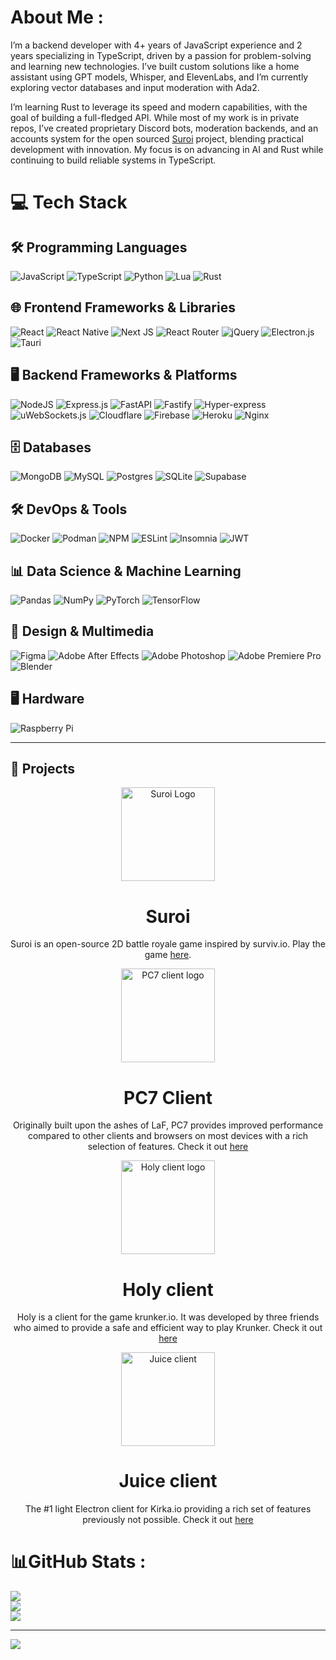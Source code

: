 # About Me :
I’m a backend developer with 4+ years of JavaScript experience and 2 years specializing in TypeScript, driven by a passion for problem-solving and learning new technologies. I’ve built custom solutions like a home assistant using GPT models, Whisper, and ElevenLabs, and I’m currently exploring vector databases and input moderation with Ada2.

I’m learning Rust to leverage its speed and modern capabilities, with the goal of building a full-fledged API. While most of my work is in private repos, I’ve created proprietary Discord bots, moderation backends, and an accounts system for the open sourced [Suroi](https://suroi.io) project, blending practical development with innovation. My focus is on advancing in AI and Rust while continuing to build reliable systems in TypeScript.

# 💻 Tech Stack

## 🛠️ Programming Languages
![JavaScript](https://img.shields.io/badge/javascript-%23323330.svg?style=for-the-badge&logo=javascript&logoColor=%23F7DF1E) 
![TypeScript](https://img.shields.io/badge/typescript-%23007ACC.svg?style=for-the-badge&logo=typescript&logoColor=white)
![Python](https://img.shields.io/badge/python-3670A0?style=for-the-badge&logo=python&logoColor=ffdd54)
![Lua](https://img.shields.io/badge/lua-%232C2D72.svg?style=for-the-badge&logo=lua&logoColor=white)
![Rust](https://img.shields.io/badge/rust-%23000000.svg?style=for-the-badge&logo=rust&logoColor=white)

## 🌐 Frontend Frameworks & Libraries
![React](https://img.shields.io/badge/react-%2320232a.svg?style=for-the-badge&logo=react&logoColor=%2361DAFB) 
![React Native](https://img.shields.io/badge/react_native-%2320232a.svg?style=for-the-badge&logo=react&logoColor=%2361DAFB) 
![Next JS](https://img.shields.io/badge/Next-black?style=for-the-badge&logo=next.js&logoColor=white) 
![React Router](https://img.shields.io/badge/React_Router-CA4245?style=for-the-badge&logo=react-router&logoColor=white) 
![jQuery](https://img.shields.io/badge/jquery-%230769AD.svg?style=for-the-badge&logo=jquery&logoColor=white) 
![Electron.js](https://img.shields.io/badge/Electron-191970?style=for-the-badge&logo=Electron&logoColor=white)
![Tauri](https://img.shields.io/badge/tauri-%23252c34.svg?style=for-the-badge&logo=tauri&logoColor=%23FFC131)


## 🖥️ Backend Frameworks & Platforms
![NodeJS](https://img.shields.io/badge/node.js-6DA55F?style=for-the-badge&logo=node.js&logoColor=white) 
![Express.js](https://img.shields.io/badge/express.js-%23404d59.svg?style=for-the-badge&logo=express&logoColor=%2361DAFB) 
![FastAPI](https://img.shields.io/badge/FastAPI-005571?style=for-the-badge&logo=fastapi) 
![Fastify](https://img.shields.io/badge/fastify-%23000000.svg?style=for-the-badge&logo=fastify&logoColor=white) 
![Hyper-express](https://img.shields.io/badge/hyper--express-%23323330.svg?style=for-the-badge&logo=nodedotjs&logoColor=%2361DAFB) 
![uWebSockets.js](https://img.shields.io/badge/uWebSockets.js-%23007ACC.svg?style=for-the-badge&logo=nodedotjs&logoColor=%23FFFFFF) 
![Cloudflare](https://img.shields.io/badge/Cloudflare-F38020?style=for-the-badge&logo=Cloudflare&logoColor=white) 
![Firebase](https://img.shields.io/badge/firebase-%23039BE5.svg?style=for-the-badge&logo=firebase) 
![Heroku](https://img.shields.io/badge/heroku-%23430098.svg?style=for-the-badge&logo=heroku&logoColor=white) 
![Nginx](https://img.shields.io/badge/nginx-%23009639.svg?style=for-the-badge&logo=nginx&logoColor=white)

## 🗄️ Databases
![MongoDB](https://img.shields.io/badge/MongoDB-%234ea94b.svg?style=for-the-badge&logo=mongodb&logoColor=white) 
![MySQL](https://img.shields.io/badge/mysql-%2300f.svg?style=for-the-badge&logo=mysql&logoColor=white) 
![Postgres](https://img.shields.io/badge/postgres-%23316192.svg?style=for-the-badge&logo=postgresql&logoColor=white) 
![SQLite](https://img.shields.io/badge/sqlite-%2307405e.svg?style=for-the-badge&logo=sqlite&logoColor=white) 
![Supabase](https://img.shields.io/badge/Supabase-3ECF8E?style=for-the-badge&logo=supabase&logoColor=white)

## 🛠️ DevOps & Tools
![Docker](https://img.shields.io/badge/docker-%230db7ed.svg?style=for-the-badge&logo=docker&logoColor=white)
![Podman](https://img.shields.io/badge/podman-000000.svg?style=for-the-badge&logo=podman&logoColor=white)
![NPM](https://img.shields.io/badge/NPM-%23000000.svg?style=for-the-badge&logo=npm&logoColor=white) 
![ESLint](https://img.shields.io/badge/ESLint-4B3263?style=for-the-badge&logo=eslint&logoColor=white) 
![Insomnia](https://img.shields.io/badge/Insomnia-black?style=for-the-badge&logo=insomnia&logoColor=5849BE) 
![JWT](https://img.shields.io/badge/JWT-black?style=for-the-badge&logo=JSON%20web%20tokens)

## 📊 Data Science & Machine Learning
![Pandas](https://img.shields.io/badge/pandas-%23150458.svg?style=for-the-badge&logo=pandas&logoColor=white) 
![NumPy](https://img.shields.io/badge/numpy-%23013243.svg?style=for-the-badge&logo=numpy&logoColor=white) 
![PyTorch](https://img.shields.io/badge/PyTorch-%23EE4C2C.svg?style=for-the-badge&logo=PyTorch&logoColor=white) 
![TensorFlow](https://img.shields.io/badge/TensorFlow-%23FF6F00.svg?style=for-the-badge&logo=TensorFlow&logoColor=white)

## 🎨 Design & Multimedia
![Figma](https://img.shields.io/badge/figma-%23F24E1E.svg?style=for-the-badge&logo=figma&logoColor=white) 
![Adobe After Effects](https://img.shields.io/badge/Adobe%20After%20Effects-9999FF.svg?style=for-the-badge&logo=Adobe%20After%20Effects&logoColor=white) 
![Adobe Photoshop](https://img.shields.io/badge/adobephotoshop-%2331A8FF.svg?style=for-the-badge&logo=adobephotoshop&logoColor=white) 
![Adobe Premiere Pro](https://img.shields.io/badge/Adobe%20Premiere%20Pro-9999FF.svg?style=for-the-badge&logo=Adobe%20Premiere%20Pro&logoColor=white) 
![Blender](https://img.shields.io/badge/blender-%23F5792A.svg?style=for-the-badge&logo=blender&logoColor=white)

## 🖥️ Hardware
![Raspberry Pi](https://img.shields.io/badge/-RaspberryPi-C51A4A?style=for-the-badge&logo=Raspberry-Pi)

---
## 📁 Projects

<div align="center">
  <img src="https://wiki.suroi.io/img/suroi_small.svg" alt="Suroi Logo" width="150">
  <h1>Suroi</h1>
</a>
  <p>
    Suroi is an open-source 2D battle royale game inspired by surviv.io.
    Play the game <a href="https://suroi.io" target="_blank">here</a>.
</p>
</div>

<div align="center">
  <img src="https://discord.do/wp-content/uploads/2023/09/PC7-Client.jpg" alt="PC7 client logo" width="150">
  <h1>PC7 Client</h1>
</a>
  <p>
   Originally built upon the ashes of LaF, PC7 provides improved performance compared to other clients and browsers on most devices with a rich selection of features. Check it out <a href="https://github.com/PC7-Client/PC7-Client?tab=readme-ov-file#3" target="_blank">here</a>
</p>
</div>

<div align="center">
  <img src="https://holy-client.com/logowhite.5c7e54ec07d4314c.png" alt="Holy client logo" width="150">
  <h1>Holy client</h1>
</a>
  <p>
   Holy is a client for the game krunker.io. It was developed by three friends who aimed to provide a safe and efficient way to play Krunker. Check it out <a href="https://github.com/vaqqq/holy-client" target="_blank">here</a>
</p>
</div>

<div align="center">
  <img src="https://juice.irrvlo.xyz/favicon.ico" alt="Juice client" width="150">
  <h1>Juice client</h1>
</a>
  <p>
    The #1 light Electron client for Kirka.io providing a rich set of features previously not possible. Check it out <a href="https://github.com/irrvlo/juice-client" target="_blank">here</a>
</p>
</div>



# 📊GitHub Stats :
![](https://github-readme-stats.vercel.app/api?username=err0r430&theme=dark&hide_border=true&include_all_commits=true&count_private=false)<br/>
![](https://github-readme-streak-stats.herokuapp.com/?user=err0r430&theme=dark&hide_border=true)<br/>
![](https://github-readme-stats.vercel.app/api/top-langs/?username=err0r430&theme=dark&hide_border=true&include_all_commits=true&count_private=false&layout=compact)

---
[![](https://visitcount.itsvg.in/api?id=err0r430&icon=0&color=0)](https://visitcount.itsvg.in)
